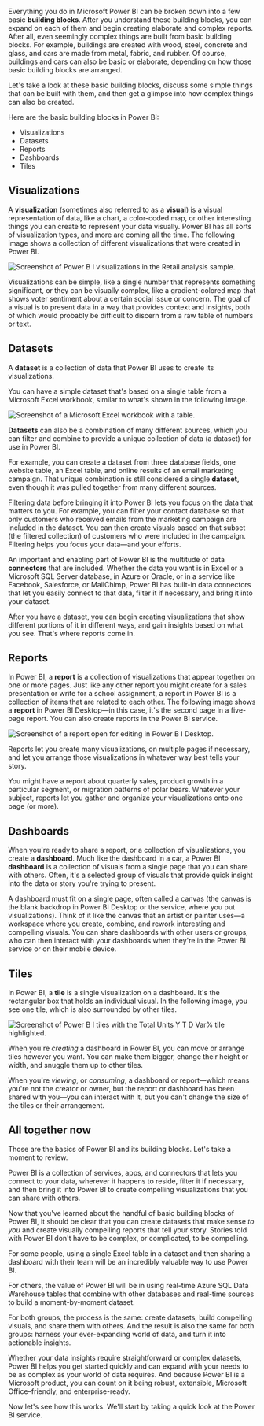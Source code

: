 Everything you do in Microsoft Power BI can be broken down into a few basic **building blocks**. After you understand these building blocks, you can expand on each of them and begin creating elaborate and complex reports. After all, even seemingly complex things are built from basic building blocks. For example, buildings are created with wood, steel, concrete and glass, and cars are made from metal, fabric, and rubber. Of course, buildings and cars can also be basic or elaborate, depending on how those basic building blocks are arranged.

Let's take a look at these basic building blocks, discuss some simple things that can be built with them, and then get a glimpse into how complex things can also be created.

Here are the basic building blocks in Power BI:

* Visualizations
* Datasets
* Reports
* Dashboards
* Tiles

## Visualizations

A **visualization** (sometimes also referred to as a **visual**) is a visual representation of data, like a chart, a color-coded map, or other interesting things you can create to represent your data visually. Power BI has all sorts of visualization types, and more are coming all the time. The following image shows a collection of different visualizations that were created in Power BI.

![Screenshot of Power B I visualizations in the Retail analysis sample.](../media/pbi-bblocks_01.png)

Visualizations can be simple, like a single number that represents something significant, or they can be visually complex, like a gradient-colored map that shows voter sentiment about a certain social issue or concern. The goal of a visual is to present data in a way that provides context and insights, both of which would probably be difficult to discern from a raw table of numbers or text.

## Datasets

A **dataset** is a collection of data that Power BI uses to create its visualizations.

You can have a simple dataset that's based on a single table from a Microsoft Excel workbook, similar to what's shown in the following image.

![Screenshot of a Microsoft Excel workbook with a table.](../media/pbi-bblocks_02.png)

**Datasets** can also be a combination of many different sources, which you can filter and combine to provide a unique collection of data (a dataset) for use in Power BI.

For example, you can create a dataset from three database fields, one website table, an Excel table, and online results of an email marketing campaign. That unique combination is still considered a single **dataset**, even though it was pulled together from many different sources.

Filtering data before bringing it into Power BI lets you focus on the data that matters to you. For example, you can filter your contact database so that only customers who received emails from the marketing campaign are included in the dataset. You can then create visuals based on that subset (the filtered collection) of customers who were included in the campaign. Filtering helps you focus your data—and your efforts.

An important and enabling part of Power BI is the multitude of data **connectors** that are included. Whether the data you want is in Excel or a Microsoft SQL Server database, in Azure or Oracle, or in a service like Facebook, Salesforce, or MailChimp, Power BI has built-in data connectors that let you easily connect to that data, filter it if necessary, and bring it into your dataset.

After you have a dataset, you can begin creating visualizations that show different portions of it in different ways, and gain insights based on what you see. That's where reports come in.

## Reports

In Power BI, a **report** is a collection of visualizations that appear together on one or more pages. Just like any other report you might create for a sales presentation or write for a school assignment, a report in Power BI is a collection of items that are related to each other. The following image shows a **report** in Power BI Desktop—in this case, it's the second page in a five-page report. You can also create reports in the Power BI service.

![Screenshot of a report open for editing in Power B I Desktop.](../media/pbi-bblocks_03.png)

Reports let you create many visualizations, on multiple pages if necessary, and let you arrange those visualizations in whatever way best tells your story.

You might have a report about quarterly sales, product growth in a particular segment, or migration patterns of polar bears. Whatever your subject, reports let you gather and organize your visualizations onto one page (or more).

## Dashboards

When you're ready to share a report, or a collection of visualizations, you create a **dashboard**. Much like the dashboard in a car, a Power BI **dashboard** is a collection of visuals from a single page that you can share with others. Often, it's a selected group of visuals that provide quick insight into the data or story you're trying to present.

A dashboard must fit on a single page, often called a canvas (the canvas is the blank backdrop in Power BI Desktop or the service, where you put visualizations). Think of it like the canvas that an artist or painter uses—a workspace where you create, combine, and rework interesting and compelling visuals.
You can share dashboards with other users or groups, who can then interact with your dashboards when they're in the Power BI service or on their mobile device.

## Tiles

In Power BI, a **tile** is a single visualization on a dashboard. It's the rectangular box that holds an individual visual. In the following image, you see one tile, which is also surrounded by other tiles.

![Screenshot of Power B I tiles with the Total Units Y T D Var% tile highlighted.](../media/pbi-bblocks_04.png)

When you're *creating* a dashboard in Power BI, you can move or arrange tiles however you want. You can make them bigger, change their height or width, and snuggle them up to other tiles.

When you're *viewing*, or *consuming*, a dashboard or report—which means you're not the creator or owner, but the report or dashboard has been shared with you—you can interact with it, but you can't change the size of the tiles or their arrangement.

## All together now

Those are the basics of Power BI and its building blocks. Let's take a moment to review.

Power BI is a collection of services, apps, and connectors that lets you connect to your data, wherever it happens to reside, filter it if necessary, and then bring it into Power BI to create compelling visualizations that you can share with others.

Now that you've learned about the handful of basic building blocks of Power BI, it should be clear that you can create datasets that make sense *to you* and create visually compelling reports that tell your story. Stories told with Power BI don't have to be complex, or complicated, to be compelling.

For some people, using a single Excel table in a dataset and then sharing a dashboard with their team will be an incredibly valuable way to use Power BI.

For others, the value of Power BI will be in using real-time Azure SQL Data Warehouse tables that combine with other databases and real-time sources to build a moment-by-moment dataset.

For both groups, the process is the same: create datasets, build compelling visuals, and share them with others. And the result is also the same for both groups: harness your ever-expanding world of data, and turn it into actionable insights.

Whether your data insights require straightforward or complex datasets, Power BI helps you get started quickly and can expand with your needs to be as complex as your world of data requires. And because Power BI is a Microsoft product, you can count on it being robust, extensible, Microsoft Office–friendly, and enterprise-ready.

Now let's see how this works. We'll start by taking a quick look at the Power BI service.
